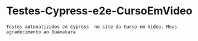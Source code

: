 # Testes-Cypress-e2e-CursoEmVideo #
```
Testes automatizados em Cypress  no site do Curso em Video. Meus agradecimento ao Guanabara
```
